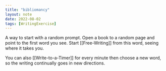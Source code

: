 ```yaml
---
title: "bibliomancy"
layout: note
date: 2022-08-02
tags: [WritingExercise]
---
```


A way to start with a random prompt. Open a book to a random page and point to the first word you see. Start [[Free-Writing]] from this word, seeing where it takes you.

You can also [[Write-to-a-Timer]] for every minute then choose a new word, so the writing continually goes in new directions.
